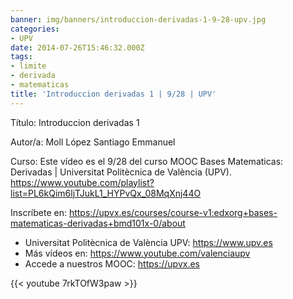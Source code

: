 ```yaml
---
banner: img/banners/introduccion-derivadas-1-9-28-upv.jpg
categories:
- UPV
date: 2014-07-26T15:46:32.000Z
tags:
- limite
- derivada
- matematicas
title: 'Introduccion derivadas 1 | 9/28 | UPV'
---
```


Título: Introduccion derivadas 1

Autor/a: Moll López Santiago Emmanuel

Curso: Este vídeo es el 9/28 del curso MOOC Bases Matematicas: Derivadas | Universitat Politècnica de València (UPV). https://www.youtube.com/playlist?list=PL6kQim6ljTJukL1_HYPvQx_08MqXnj44O 

Inscríbete en: https://upvx.es/courses/course-v1:edxorg+bases-matematicas-derivadas+bmd101x-0/about


+ Universitat Politècnica de València UPV: https://www.upv.es
+ Más vídeos en: https://www.youtube.com/valenciaupv
+ Accede a nuestros MOOC: https://upvx.es

{{< youtube 7rkTOfW3paw >}}
